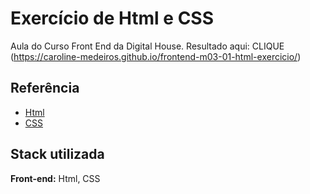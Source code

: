 
# Exercício de Html e CSS 

Aula do Curso Front End da Digital House. Resultado aqui: CLIQUE (https://caroline-medeiros.github.io/frontend-m03-01-html-exercicio/)


## Referência

 - [Html](https://developer.mozilla.org/pt-BR/docs/Learn/Accessibility/HTML)
 - [CSS](https://developer.mozilla.org/pt-BR/docs/Web/CSS)
 


## Stack utilizada

**Front-end:** Html, CSS



